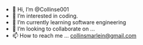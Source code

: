 - 👋 Hi, I’m @Collinse001
- 👀 I’m interested in coding.
- 🌱 I’m currently learning software engineering 
- 💞️ I’m looking to collaborate on ...
- 📫 How to reach me ... collinsmarlein@gmail.com

<!---
Collinse001/Collinse001 is a ✨ special ✨ repository because its `README.md` (this file) appears on your GitHub profile.
You can click the Preview link to take a look at your changes.
--->
